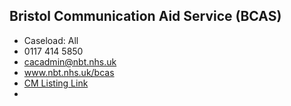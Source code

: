 
## Bristol Communication Aid Service (BCAS)

- Caseload: All 
- <i class="fa fa-phone"></i> 0117 414 5850
- <i class="fa fa-envelope"></i> cacadmin@nbt.nhs.uk
- <i class="fa fa-home"></i> [www.nbt.nhs.uk/bcas ](www.nbt.nhs.uk/bcas )
- [CM Listing Link](http://www.communicationmatters.org.uk/contact-assessment-service/bristol-communication-aid-service)
- 
